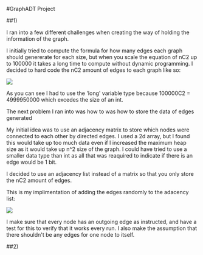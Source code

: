 #GraphADT Project

##1)

I ran into a few different challenges when creating the way of holding the information of the graph.

I initially tried to compute the formula for how many edges each graph should genererate for each size, but when you scale the equation of nC2 up to 100000 it takes a long time to compute without dynamic programming. I decided to hard code the nC2 amount of edges to each graph like so:

[<img src="https://i.imgur.com/MaoMqFU.png">](https://i.imgur.com/)

As you can see I had to use the 'long' variable type because 100000C2 = 4999950000 which excedes the size of an int.


The next problem I ran into was how to was how to store the data of edges generated

My initial idea was to use an adjacency matrix to store which nodes were connected to each other by directed edges.
I used a 2d array, but I found this would take up too much data even if I increased the maximum heap size as it would take up n^2 size of the graph. I could have tried to use a smaller data type than int as all that was reaquired to indicate if there is an edge would be 1 bit.

I decided to use an adjacency list instead of a matrix so that you only store the nC2 amount of edges.

This is my implimentation of adding the edges randomly to the adacency list:

[<img src="https://i.imgur.com/CDvuvbY.png">](https://i.imgur.com/)

I make sure that every node has an outgoing edge as instructed, and have a test for this to verify that it works every run.
I also make the assumption that there shouldn't be any edges for one node to itself.

##2)

